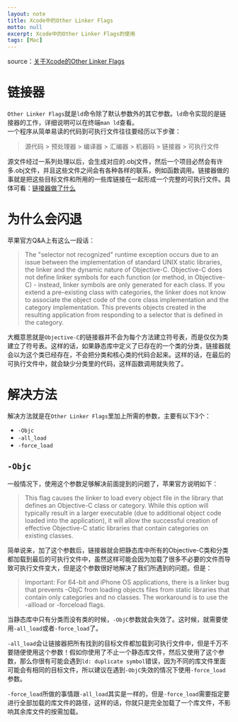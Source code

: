```yaml
---
layout: note
title: Xcode中的Other Linker Flags
motto: null
excerpt: Xcode中的Other Linker Flags的使用
tags: [Mac]
---
```

 
<!-- * TOC
{:toc} -->

source：[关于Xcode的Other Linker Flags](http://my.oschina.net/u/728866/blog/194741)

# 链接器

`Other Linker Flags`就是`ld`命令除了默认参数外的其它参数。`ld`命令实现的是链接器的工作，详细说明可以在终端`man ld`查看。  
一个程序从简单易读的代码到可执行文件往往要经历以下步骤：  

> 源代码 > 预处理器 > 编译器 > 汇编器 > 机器码 > 链接器 > 可执行文件  

源文件经过一系列处理以后，会生成对应的.obj文件，然后一个项目必然会有许多.obj文件，并且这些文件之间会有各种各样的联系，例如函数调用。链接器做的事就是把这些目标文件和所用的一些库链接在一起形成一个完整的可执行文件。具体可看：[链接器做了什么](http://www.dutor.net/index.php/2012/02/what-linkers-do/)  

# 为什么会闪退

苹果官方Q&A上有这么一段话：  

> The "selector not recognized" runtime exception occurs due to an issue between the implementation of standard UNIX static libraries, the linker and the dynamic nature of Objective-C. Objective-C does not define linker symbols for each function (or method, in Objective-C) - instead, linker symbols are only generated for each class. If you extend a pre-existing class with categories, the linker does not know to associate the object code of the core class implementation and the category implementation. This prevents objects created in the resulting application from responding to a selector that is defined in the category.  

大概意思就是`Objective-C`的链接器并不会为每个方法建立符号表，而是仅仅为类建立了符号表。这样的话，如果静态库中定义了已存在的一个类的分类，链接器就会以为这个类已经存在，不会把分类和核心类的代码合起来。这样的话，在最后的可执行文件中，就会缺少分类里的代码，这样函数调用就失败了。  

# 解决方法

解决方法就是在`Other Linker Flags`里加上所需的参数，主要有以下3个：  

- `-Objc`
- `-all_load`
- `-force_load`

## `-Objc`

一般情况下，使用这个参数足够解决前面提到的问题了，苹果官方说明如下：  

> This flag causes the linker to load every object file in the library that defines an Objective-C class or category. While this option will typically result in a larger executable (due to additional object code loaded into the application), it will allow the successful creation of effective Objective-C static libraries that contain categories on existing classes.  

简单说来，加了这个参数后，链接器就会把静态库中所有的Objective-C类和分类都加载到最后的可执行文件中，虽然这样可能会因为加载了很多不必要的文件而导致可执行文件变大，但是这个参数很好地解决了我们所遇到的问题。但是：  

> Important: For 64-bit and iPhone OS applications, there is a linker bug that prevents -ObjC from loading objects files from static libraries that contain only categories and no classes. The workaround is to use the -allload or -forceload flags.  

当静态库中只有分类而没有类的时候，`-ObjC`参数就会失效了。这时候，就需要使用`-all_load`或者`-force_load`了。  

`-all_load`会让链接器把所有找到的目标文件都加载到可执行文件中，但是千万不要随便使用这个参数！假如你使用了不止一个静态库文件，然后又使用了这个参数，那么你很有可能会遇到`ld: duplicate symbol`错误，因为不同的库文件里面可能会有相同的目标文件，所以建议在遇到`-ObjC`失效的情况下使用`-force_load`参数。  

`-force_load`所做的事情跟`-all_load`其实是一样的，但是`-force_load`需要指定要进行全部加载的库文件的路径，这样的话，你就只是完全加载了一个库文件，不影响其余库文件的按需加载。  
